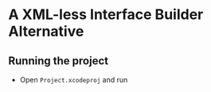 # A XML-less Interface Builder Alternative

## Running the project

- Open `Project.xcodeproj` and run

